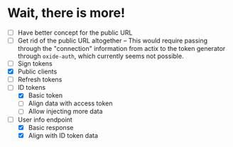 # Wait, there is more!

* [ ] Have better concept for the public URL
* [ ] Get rid of the public URL altogether – This would require passing through the "connection" information from actix
  to the token generator through `oxide-auth`, which currently seems not possible.
* [ ] Sign tokens
* [x] Public clients
* [ ] Refresh tokens
* [ ] ID tokens
    * [x] Basic token
    * [ ] Align data with access token
    * [ ] Allow injecting more data
* [ ] User info endpoint
    * [x] Basic response
    * [x] Align with ID token data
